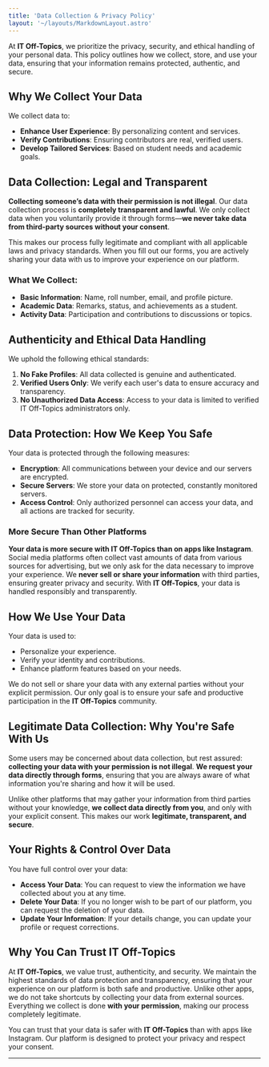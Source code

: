 ```yaml
---
title: 'Data Collection & Privacy Policy'
layout: '~/layouts/MarkdownLayout.astro'
---
```


At **IT Off-Topics**, we prioritize the privacy, security, and ethical handling of your personal data. This policy outlines how we collect, store, and use your data, ensuring that your information remains protected, authentic, and secure.

## Why We Collect Your Data

We collect data to:
- **Enhance User Experience**: By personalizing content and services.
- **Verify Contributions**: Ensuring contributors are real, verified users.
- **Develop Tailored Services**: Based on student needs and academic goals.

## Data Collection: Legal and Transparent

**Collecting someone’s data with their permission is not illegal**. Our data collection process is **completely transparent and lawful**. We only collect data when you voluntarily provide it through forms—**we never take data from third-party sources without your consent**. 

This makes our process fully legitimate and compliant with all applicable laws and privacy standards. When you fill out our forms, you are actively sharing your data with us to improve your experience on our platform.

### What We Collect:
- **Basic Information**: Name, roll number, email, and profile picture.
- **Academic Data**: Remarks, status, and achievements as a student.
- **Activity Data**: Participation and contributions to discussions or topics.

## Authenticity and Ethical Data Handling

We uphold the following ethical standards:
1. **No Fake Profiles**: All data collected is genuine and authenticated.
2. **Verified Users Only**: We verify each user's data to ensure accuracy and transparency.
3. **No Unauthorized Data Access**: Access to your data is limited to verified IT Off-Topics administrators only.

## Data Protection: How We Keep You Safe

Your data is protected through the following measures:
- **Encryption**: All communications between your device and our servers are encrypted.
- **Secure Servers**: We store your data on protected, constantly monitored servers.
- **Access Control**: Only authorized personnel can access your data, and all actions are tracked for security.

### More Secure Than Other Platforms

**Your data is more secure with IT Off-Topics than on apps like Instagram**. Social media platforms often collect vast amounts of data from various sources for advertising, but we only ask for the data necessary to improve your experience. We **never sell or share your information** with third parties, ensuring greater privacy and security. With **IT Off-Topics**, your data is handled responsibly and transparently.

## How We Use Your Data

Your data is used to:
- Personalize your experience.
- Verify your identity and contributions.
- Enhance platform features based on your needs.

We do not sell or share your data with any external parties without your explicit permission. Our only goal is to ensure your safe and productive participation in the **IT Off-Topics** community.

## Legitimate Data Collection: Why You're Safe With Us

Some users may be concerned about data collection, but rest assured: **collecting your data with your permission is not illegal**. **We request your data directly through forms**, ensuring that you are always aware of what information you're sharing and how it will be used.

Unlike other platforms that may gather your information from third parties without your knowledge, **we collect data directly from you**, and only with your explicit consent. This makes our work **legitimate, transparent, and secure**.

## Your Rights & Control Over Data

You have full control over your data:
- **Access Your Data**: You can request to view the information we have collected about you at any time.
- **Delete Your Data**: If you no longer wish to be part of our platform, you can request the deletion of your data.
- **Update Your Information**: If your details change, you can update your profile or request corrections.

## Why You Can Trust IT Off-Topics

At **IT Off-Topics**, we value trust, authenticity, and security. We maintain the highest standards of data protection and transparency, ensuring that your experience on our platform is both safe and productive. Unlike other apps, we do not take shortcuts by collecting your data from external sources. Everything we collect is done **with your permission**, making our process completely legitimate.

You can trust that your data is safer with **IT Off-Topics** than with apps like Instagram. Our platform is designed to protect your privacy and respect your consent.

---

